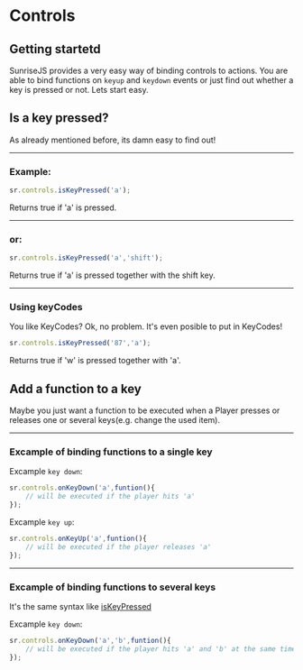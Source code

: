 Controls
=======


Getting startetd
---------
SunriseJS provides a very easy way of binding controls to actions. You are able to bind functions on ```keyup``` and ```keydown``` events or just find out whether a key is pressed or not. 
Lets start easy.

Is a key pressed?
---------

As already mentioned before, its damn easy to find out!

******

### Example:
```javascript 
sr.controls.isKeyPressed('a');
```
Returns true if 'a' is pressed.

*****

### or:
```javascript 
sr.controls.isKeyPressed('a','shift');
```
Returns true if 'a' is pressed together with the shift key.

*****
### Using keyCodes
You like KeyCodes? Ok, no problem. It's even posible to put in KeyCodes!
```javascript 
sr.controls.isKeyPressed('87','a');
```
Returns true if 'w' is pressed together with 'a'.


Add a function to a key
---------
Maybe you just want a function to be executed when a Player presses or releases one or several keys(e.g. change the used item).

*****

### Excample of binding functions to a single key

Excample ```key down```:
```javascript 
sr.controls.onKeyDown('a',funtion(){
	// will be executed if the player hits 'a'
});
```

Excample ```key up```:
```javascript 
sr.controls.onKeyUp('a',funtion(){
	// will be executed if the player releases 'a'
});
```


*****


### Excample of binding functions to several keys
It's the same syntax like [isKeyPressed](#Is_a_key_pressed?)

Excample ```key down```:
```javascript 
sr.controls.onKeyDown('a','b',funtion(){
	// will be executed if the player hits 'a' and 'b' at the same time'
});
```




